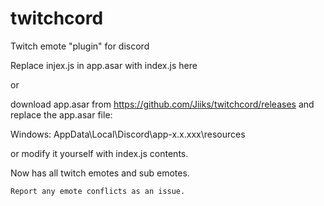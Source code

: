 # twitchcord
Twitch emote "plugin" for discord

Replace injex.js in app.asar with index.js here

or

download app.asar from https://github.com/Jiiks/twitchcord/releases and replace the app.asar file:

Windows: AppData\Local\Discord\app-x.x.xxx\resources

or modify it yourself with index.js contents.

Now has all twitch emotes and sub emotes.

```
Report any emote conflicts as an issue.
```
